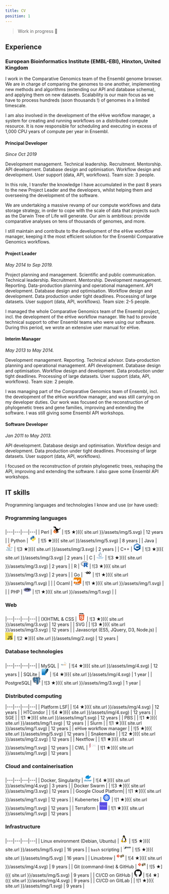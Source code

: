 ```yaml
---
title: CV
position: 1
---
```


> Work in progress :construction_worker:

## Experience

### European Bioinformatics Institute (EMBL-EBI), Hinxton, United Kingdom

I work in the Comparative Genomics team of the Ensembl genome browser. We are in charge of
comparing the genomes to one another, implementing new methods and algorithms
(extending our API and database schema), and applying them on new datasets. Scalability is
our main focus as we have to process hundreds (soon thousands !) of genomes in a limited timescale.

I am also involved in the development of the eHive workflow manager, a system for creating
and running workflows on a distributed compute resource. It is now responsible for
scheduling and executing in excess of 1,000 CPU years of compute per year in Ensembl.

#### Principal Developer

_Since Oct 2019_

Development management. Technical leadership. Recruitment. Mentorship.
API development. Database design and optimisation. Workflow design and development. 
User support (data, API, workflows). Team size: 3 people.

In this role, I transfer the knowledge I have accumulated in the past 8 years
to the new Project Leader and the developers, whilst helping them and
overseeing the development of the software.

We are undertaking a massive revamp of our compute workflows and data storage
strategy, in order to cope with the scale of data that projects such as the
Darwin Tree of Life will generate. Our aim is ambitious: provide comparative
analyses on tens of thousands of genomes, and more.

I still maintain and contribute to the development of the eHive workflow manager,
keeping it the most efficient solution for the Ensembl Comparative Genomics workflows.

#### Project Leader

_May 2014 to Sep 2019._

Project planning and management. Scientific and public communication. Technical leadership. Recruitment. Mentorship.
Development management. Reporting. Data-production planning and operational management.
API development. Database design and optimisation. Workflow design and development. Data
production under tight deadlines. Processing of large datasets. User support (data, API, workflows).
Team size: 2-5 people.

I managed the whole Comparative Genomics team of the Ensembl project,
incl. the development of the eHive workflow manager.
We had to provide technical support to other Ensembl teams
who were using our software. During this period, we wrote an extensive user manual
for eHive.

#### Interim Manager

_May 2013 to May 2014._

Development management. Reporting. Technical advisor. Data-production planning and operational management.
API development. Database design and optimisation. Workflow design and development. Data
production under tight deadlines. Processing of large datasets. User support (data, API, workflows).
Team size: 2 people.

I was managing part of the Comparative Genomics team of
Ensembl, incl. the development of the eHive workflow manager,
and was still carrying on my developer duties. Our work was focused on
the reconstruction of phylogenetic trees and gene families, improving and
extending the software. I was still giving some Ensembl API workshops.

#### Software Developer

_Jan 2011 to May 2013._

API development. Database design and optimisation. Workflow design and development. Data
production under tight deadlines. Processing of large datasets. User support (data, API, workflows).

I focused on the reconstruction of protein phylogenetic trees, reshaping the
API, improving and extending the software. I also gave some Ensembl API
workshops.

## IT skills

Programming languages and technologies I know and use (or have used):

### Programming languages

|---|---|---|---|
| Perl | <img src="https://raw.githubusercontent.com/github/explore/master/topics/perl/perl.png" alt="Perl" height="24"> | ![5 &#x2605;]({{ site.url }}/assets/img/5.svg) | 12 years |
| Python | <img src="https://raw.githubusercontent.com/github/explore/master/topics/python/python.png" alt="Python" height="24"> | ![5 &#x2605;]({{ site.url }}/assets/img/5.svg) | 8 years |
| Java | <img src="https://raw.githubusercontent.com/github/explore/master/topics/java/java.png" alt="Java" height="24"> | ![3 &#x2605;]({{ site.url }}/assets/img/3.svg) | 2 years |
| C++ | <img src="https://raw.githubusercontent.com/github/explore/master/topics/cpp/cpp.png" alt="C++" height="24"> | ![3 &#x2605;]({{ site.url }}/assets/img/3.svg) | 2 years |
| C | <img src="https://raw.githubusercontent.com/github/explore/master/topics/c/c.png" alt="C" height="24"> | ![3 &#x2605;]({{ site.url }}/assets/img/3.svg) | 2 years |
| R | <img src="https://raw.githubusercontent.com/github/explore/master/topics/r/r.png" alt="R" height="24"> | ![3 &#x2605;]({{ site.url }}/assets/img/3.svg) | 2 years |
| Go | <img src="https://raw.githubusercontent.com/github/explore/master/topics/go/go.png" alt="Go" height="24"> | ![1 &#x2605;]({{ site.url }}/assets/img/1.svg) | |
| Ocaml | <img src="https://raw.githubusercontent.com/github/explore/master/topics/ocaml/ocaml.png" alt="Ocaml" height="24"> | ![1 &#x2605;]({{ site.url }}/assets/img/1.svg) | |
| PHP | <img src="https://raw.githubusercontent.com/github/explore/master/topics/php/php.png" alt="R" height="24"> | ![1 &#x2605;]({{ site.url }}/assets/img/1.svg) | |

### Web

|---|---|---|---|
| (X)HTML &amp; CSS | <img src="https://raw.githubusercontent.com/github/explore/master/topics/html/html.png" alt="HTMLMySQL" height="24"> | ![3 &#x2605;]({{ site.url }}/assets/img/3.svg) | 12 years |
| SVG | | ![3 &#x2605;]({{ site.url }}/assets/img/3.svg) | 12 years |
| Javascript (ES5, JQuery, D3, Node.js) | <img src="https://raw.githubusercontent.com/github/explore/master/topics/javascript/javascript.png" alt="Javascript" height="24"> | ![2 &#x2605;]({{ site.url }}/assets/img/2.svg) | 12 years |

### Database technologies

|---|---|---|---|
| MySQL | <img src="https://raw.githubusercontent.com/github/explore/master/topics/mysql/mysql.png" alt="MySQL" height="24"> | ![4 &#x2605;]({{ site.url }}/assets/img/4.svg) | 12 years |
| SQLite | <img src="https://raw.githubusercontent.com/github/explore/master/topics/sqlite/sqlite.png" alt="SQLite" height="24"> | ![4 &#x2605;]({{ site.url }}/assets/img/4.svg) | 1 year |
| PostgreSQL| <img src="https://raw.githubusercontent.com/github/explore/master/topics/postgresql/postgresql.png" alt="PostgreSQL" height="24"> | ![3 &#x2605;]({{ site.url }}/assets/img/3.svg) | 1 year |

### Distributed computing

|---|---|---|---|
| Platform LSF|  | ![4 &#x2605;]({{ site.url }}/assets/img/4.svg) | 12 years |
| HTCondor |  | ![4 &#x2605;]({{ site.url }}/assets/img/4.svg) | 12 years |
| SGE |  | ![1 &#x2605;]({{ site.url }}/assets/img/1.svg) | 12 years |
| PBS |  | ![1 &#x2605;]({{ site.url }}/assets/img/1.svg) | 12 years |
| Slurm |  | ![1 &#x2605;]({{ site.url }}/assets/img/1.svg) | 12 years |
| eHive workflow manager |  | ![5 &#x2605;]({{ site.url }}/assets/img/5.svg) | 12 years |
| Snakemake |  | ![2 &#x2605;]({{ site.url }}/assets/img/2.svg) | 12 years |
| Nextflow |  | ![1 &#x2605;]({{ site.url }}/assets/img/1.svg) | 12 years |
| CWL | <img src="https://raw.githubusercontent.com/github/explore/master/topics/cwl/cwl.png" alt="CWL" height="24"> | ![1 &#x2605;]({{ site.url }}/assets/img/1.svg) | 12 years |

### Cloud and containerisation

|---|---|---|---|
| Docker, Singularity | <img src="https://raw.githubusercontent.com/github/explore/master/topics/docker/docker.png" alt="Docker" height="24"> | ![4 &#x2605;]({{ site.url }}/assets/img/4.svg) | 3 years |
| Docker Swarm |  | ![3 &#x2605;]({{ site.url }}/assets/img/3.svg) | 12 years |
| Google Cloud Platform|  | ![1 &#x2605;]({{ site.url }}/assets/img/1.svg) | 12 years |
| Kubenertes | <img src="https://raw.githubusercontent.com/github/explore/master/topics/kubernetes/kubernetes.png" alt="Kubenertes" height="24"> | ![1 &#x2605;]({{ site.url }}/assets/img/1.svg) | 12 years |
| Terraform | <img src="https://raw.githubusercontent.com/github/explore/master/topics/terraform/terraform.png" alt="Terraform" height="24"> | ![1 &#x2605;]({{ site.url }}/assets/img/1.svg) | 12 years |

### Infrastructure

|---|---|---|---|
| Linux environment (Debian, Ubuntu) | <img src="https://raw.githubusercontent.com/github/explore/master/topics/linux/linux.png" alt="Linux" height="24"> | ![5 &#x2605;]({{ site.url }}/assets/img/5.svg) | 16 years |
| `bash` scripting | <img src="https://raw.githubusercontent.com/github/explore/master/topics/bash/bash.png" alt="Bash" height="24"> | ![5 &#x2605;]({{ site.url }}/assets/img/5.svg) | 16 years |
| Linuxbrew | <img src="https://raw.githubusercontent.com/github/explore/master/topics/git/git.png" alt="Git" height="24"> | ![4 &#x2605;]({{ site.url }}/assets/img/4.svg) | 9 years |
| Git (command-line) &amp; GitHub | <img src="https://raw.githubusercontent.com/github/explore/master/topics/git/git.png" alt="Git" height="24"> | ![5 &#x2605;]({{ site.url }}/assets/img/5.svg) | 9 years |
| CI/CD on GitHub | <img src="https://raw.githubusercontent.com/github/explore/master/topics/github/github.png" alt="GitHub" height="24"> | ![4 &#x2605;]({{ site.url }}/assets/img/4.svg) | 9 years |
| CI/CD on GitLab |  | ![1 &#x2605;]({{ site.url }}/assets/img/1.svg) | 9 years |


